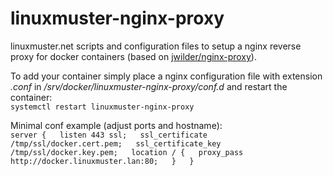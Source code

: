 # linuxmuster-nginx-proxy

linuxmuster.net scripts and configuration files to setup a nginx reverse proxy for docker containers (based on [jwilder/nginx-proxy](https://github.com/jwilder/nginx-proxy)).

To add your container simply place a nginx configuration file with extension _.conf_ in _/srv/docker/linuxmuster-nginx-proxy/conf.d_ and restart the container:  
`systemctl restart linuxmuster-nginx-proxy`  

Minimal conf example (adjust ports and hostname):    
`
  server {  
    listen 443 ssl;  
    ssl_certificate           /tmp/ssl/docker.cert.pem;  
    ssl_certificate_key       /tmp/ssl/docker.key.pem;  
    location / {  
      proxy_pass http://docker.linuxmuster.lan:80;  
    }  
  }  
`
